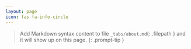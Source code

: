 ```yaml
---
layout: page
icon: fas fa-info-circle
---
```


> Add Markdown syntax content to file `_tabs/about.md`{: .filepath } and it will show up on this page.
{: .prompt-tip }
